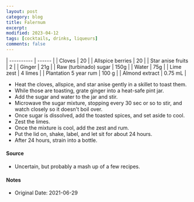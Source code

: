 ```yaml
---
layout: post
category: blog
title: Falernum
excerpt:
modified: 2023-04-12
tags: [cocktails, drinks, liqueurs]
comments: false
---
```



| ---------- | ------ |
| Cloves | 20 |
| Allspice berries | 20 |
| Star anise fruits | 2 |
| Ginger | 21g |
| Raw (turbinado) sugar | 150g |
| Water | 75g |
| Lime zest | 4 limes |
| Plantation 5 year rum | 100 g |
| Almond extract | 0.75 mL |


- Heat the cloves, allspice, and star anise gently in a skillet to toast them.
- While those are toasting, grate ginger into a heat-safe pint jar.
- Add the sugar and water to the jar and stir.
- Microwave the sugar mixture, stopping every 30 sec or so to stir, and watch closely so it doesn't boil over.
- Once sugar is dissolved, add the toasted spices, and set aside to cool.
- Zest the limes.
- Once the mixture is cool, add the zest and rum.
- Put the lid on, shake, label, and let sit for about 24 hours.
- After 24 hours, strain into a bottle.


#### Source
- Uncertain, but probably a mash up of a few recipes.

#### Notes
- Original Date: 2021-06-29


